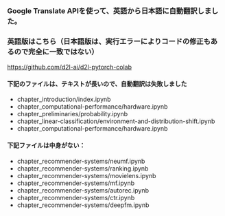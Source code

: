 ### Google Translate APIを使って、英語から日本語に自動翻訳しました。

### 英語版はこちら（日本語版は、実行エラーによりコードの修正もあるので完全に一致ではない）

https://github.com/d2l-ai/d2l-pytorch-colab


#### 下記のファイルは、テキストが長いので、自動翻訳は失敗しました
- chapter_introduction/index.ipynb
- chapter_computational-performance/hardware.ipynb
- chapter_preliminaries/probability.ipynb
- chapter_linear-classification/environment-and-distribution-shift.ipynb
- chapter_computational-performance/hardware.ipynb

#### 下記ファイルは中身がない：
- chapter_recommender-systems/neumf.ipynb
- chapter_recommender-systems/ranking.ipynb
- chapter_recommender-systems/movielens.ipynb
- chapter_recommender-systems/mf.ipynb
- chapter_recommender-systems/autorec.ipynb
- chapter_recommender-systems/ctr.ipynb
- chapter_recommender-systems/deepfm.ipynb
